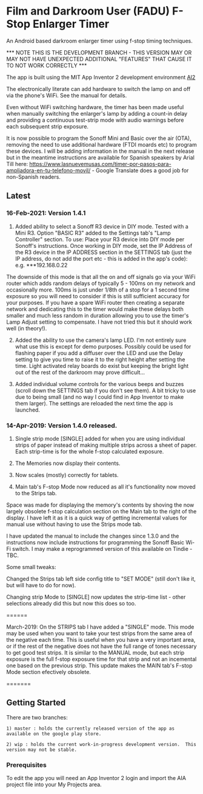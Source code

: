 # Film and Darkroom User (FADU) F-Stop Enlarger Timer

An Android based darkroom enlarger timer using f-stop timing techniques.

*** NOTE THIS IS THE DEVELOPMENT BRANCH - THIS VERSION MAY OR MAY NOT HAVE UNEXPECTED ADDITIONAL "FEATURES" THAT CAUSE IT TO NOT WORK CORRECTLY ***

The app is built using the MIT App Inventor 2 development environment [AI2](https://appinventor.mit.edu)

The electronically literate can add hardware to switch the lamp on and off via the phone's WiFi.  See the manual for details.  

Even without WiFi switching hardware, the timer has been made useful when manually switching the enlarger's lamp by adding a count-in delay and providing a continuous test-strip mode with audio warnings before each subsequent strip exposure.

It is now possible to program the Sonoff Mini and Basic over the air (OTA), removing the need to use additional hardware (FTDI moards etc) to program these devices.  I will be adding information in the manual in the next release but in the meantime instructions are available for Spanish speakers by Arial Till here: https://www.lasnuevemusas.com/timer-por-pasos-para-ampliadora-en-tu-telefono-movil/ - Google Translate does a good job for non-Spanish readers.

## Latest

### 16-Feb-2021: Version 1.4.1

1) Added ability to select a Sonoff R3 device in DIY mode.  Tested with a Mini R3.  Option "BASIC R3" added to the Settings tab's "Lamp Controller" section.   To use: Place your R3 device into DIY mode per Sonoff's instructions.  Once working in DIY mode, set the IP Address of the R3 device in the IP ADDRESS section in the SETTINGS tab (just the IP address, do not add the port etc - this is added in the app's code):  e.g. ***192.168.0.22
 
The downside of this mode is that all the on and off signals go via your WiFi router which adds random delays of typically 5 - 100ms on my network and occasionally more.  100ms is just under 1/8th of a stop for a 1 second time exposure so you will need to consider if this is still sufficient accuracy for your purposes.  If you have a spare WiFi router then creating a separate network and dedicating this to the timer would make these delays both smaller and much less random in duration allowing you to use the timer's Lamp Adjust setting to compensate. I have not tried this but it should work well (in theory!).
 

2) Added the ability to use the camera's lamp LED.  I'm not entirely sure what use this is except for demo purposes.  Possibly could be used for flashing paper if you add a diffuser over the LED and use the Delay setting to give you time to raise it to the right height after setting the time.  Light activated relay boards do exist but keeping the bright light out of the rest of the darkroom may prove difficult...


3) Added individual volume controls for the various beeps and buzzes (scroll down the SETTINGS tab if you don't see them).  A bit tricky to use due to being small (and no way I could find in App Inventor to make them larger).  The settings are reloaded the next time the app is launched.



### 14-Apr-2019: Version 1.4.0 released.

1) Single strip mode [SINGLE] added for when you are using individual strips of paper instead of making multiple strips across a sheet of paper. Each strip-time is for the whole f-stop calculated exposure.

2) The Memories now display their contents.

3) Now scales (mostly) correctly for tablets.

4) Main tab's F-stop Mode now reduced as all it's functionality now moved to the Strips tab.

Space was made for displaying the memory's contents by shoving the now largely obsolete f-stop calculation section on the Main tab to the right of the display.  I have left it as it is a quick way of getting incremental values for manual use without having to use the Strips mode tab.

I have updated the manual to include the changes since 1.3.0 and the instructions now include instructions for programming the Sonoff Basic Wi-Fi switch.  I may make a reprogrammed version of this available on Tindie - TBC.


Some small tweaks:

Changed the Strips tab left side config title to "SET MODE" (still don't like it, but will have to do for now).  

Changing strip Mode to [SINGLE] now updates the strip-time list - other selections already did this but now this does so too.


======

March-2019:  On the STRIPS tab I have added a "SINGLE" mode.  This mode may be used when you want to take your test strips from the same area of the negative each time.  This is useful when you have a very important area, or if the rest of the negative does not have the full range of tones necessary to get good test strips.  It is similar to the MANUAL mode, but each strip exposure is the full f-stop exposure time for that strip and not an incemental one based on the previous strip.  This update makes the MAIN tab's F-stop Mode section efectively obsolete.

=======



## Getting Started

There are two branches:

	1) master : holds the currently released version of the app as available on the google play store.
	
	2) wip : holds the current work-in-progress development version.  This version may not be stable.



### Prerequisites

To edit the app you will need an App Inventor 2 login and import the AIA project file into your My Projects area.
